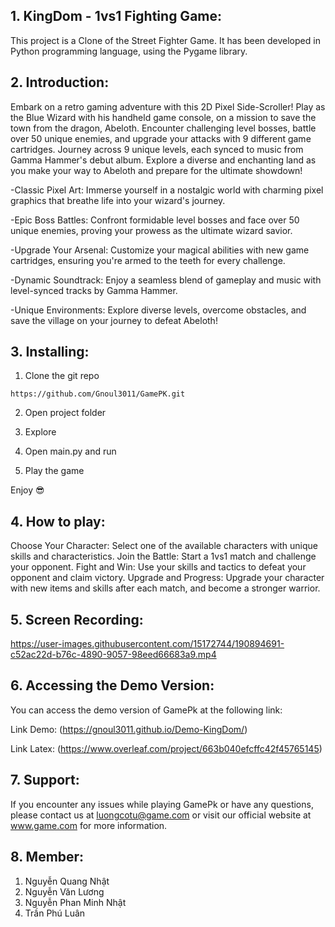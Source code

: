 ## 1. KingDom - 1vs1 Fighting Game:

This project is a Clone of the Street Fighter Game. It has been developed in Python programming language, using the Pygame library.

## 2. Introduction:

Embark on a retro gaming adventure with this 2D Pixel Side-Scroller! Play as the Blue Wizard with his handheld game console, on a mission to save the town from the dragon, Abeloth. Encounter challenging level bosses, battle over 50 unique enemies, and upgrade your attacks with 9 different game cartridges. Journey across 9 unique levels, each synced to music from Gamma Hammer's debut album. Explore a diverse and enchanting land as you make your way to Abeloth and prepare for the ultimate showdown!

-Classic Pixel Art: Immerse yourself in a nostalgic world with charming pixel graphics that breathe life into your wizard's journey.

-Epic Boss Battles: Confront formidable level bosses and face over 50 unique enemies, proving your prowess as the ultimate wizard savior.

-Upgrade Your Arsenal: Customize your magical abilities with new game cartridges, ensuring you're armed to the teeth for every challenge.

-Dynamic Soundtrack: Enjoy a seamless blend of gameplay and music with level-synced tracks by Gamma Hammer.

-Unique Environments: Explore diverse levels, overcome obstacles, and save the village on your journey to defeat Abeloth!

## 3. Installing:

1. Clone the git repo

```
https://github.com/Gnoul3011/GamePK.git
```

2. Open project folder

3. Explore

4. Open main.py and run

5. Play the game

Enjoy 😎

## 4. How to play:

Choose Your Character: Select one of the available characters with unique skills and characteristics.
Join the Battle: Start a 1vs1 match and challenge your opponent.
Fight and Win: Use your skills and tactics to defeat your opponent and claim victory.
Upgrade and Progress: Upgrade your character with new items and skills after each match, and become a stronger warrior.

## 5. Screen Recording:

https://user-images.githubusercontent.com/15172744/190894691-c52ac22d-b76c-4890-9057-98eed66683a9.mp4

## 6. Accessing the Demo Version:

You can access the demo version of GamePk at the following link:

Link Demo: (https://gnoul3011.github.io/Demo-KingDom/)

Link Latex: (https://www.overleaf.com/project/663b040efcffc42f45765145)

## 7. Support:

If you encounter any issues while playing GamePk or have any questions, please contact us at luongcotu@game.com or visit our official website at www.game.com for more information.

## 8. Member:

1. Nguyễn Quang Nhật
2. Nguyễn Văn Lương
3. Nguyễn Phan Minh Nhật
4. Trần Phú Luân
